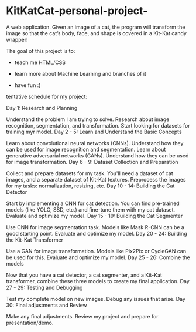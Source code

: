 # KitKatCat-personal-project-
A web application. Given an image of a cat, the program will transform the image so that the cat’s body, face, and shape is covered in a Kit-Kat candy wrapper!

The goal of this project is to: 

- teach me HTML/CSS

- learn more about Machine Learning and branches of it

- have fun :)



tentative schedule for my project:

Day 1: Research and Planning

Understand the problem I am trying to solve.
Research about image recognition, segmentation, and transformation.
Start looking for datasets for training myr model.
Day 2 - 5: Learn and Understand the Basic Concepts

Learn about convolutional neural networks (CNNs). Understand how they can be used for image recognition and segmentation.
Learn about generative adversarial networks (GANs). Understand how they can be used for image transformation.
Day 6 - 9: Dataset Collection and Preparation

Collect and prepare datasets for my task.
You'll need a dataset of cat images, and a separate dataset of Kit-Kat textures.
Preprocess the images for my tasks: normalization, resizing, etc.
Day 10 - 14: Building the Cat Detector

Start by implementing a CNN for cat detection. You can find pre-trained models (like YOLO, SSD, etc.) and fine-tune them with my cat dataset.
Evaluate and optimize my model.
Day 15 - 19: Building the Cat Segmenter

Use CNN for image segmentation task. Models like Mask R-CNN can be a good starting point.
Evaluate and optimize my model.
Day 20 - 24: Building the Kit-Kat Transformer

Use a GAN for image transformation. Models like Pix2Pix or CycleGAN can be used for this.
Evaluate and optimize my model.
Day 25 - 26: Combine the models

Now that you have a cat detector, a cat segmenter, and a Kit-Kat transformer, combine these three models to create my final application.
Day 27 - 29: Testing and Debugging

Test my complete model on new images. Debug any issues that arise.
Day 30: Final adjustments and Review

Make any final adjustments.
Review my project and prepare for presentation/demo.
